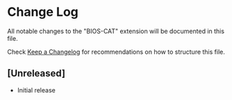 # Change Log

All notable changes to the "BIOS-CAT" extension will be documented in this file.

Check [Keep a Changelog](http://keepachangelog.com/) for recommendations on how to structure this file.

## [Unreleased]

- Initial release